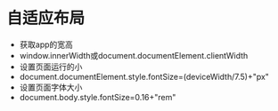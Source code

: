 # 自适应布局 #
+ 获取app的宽高
+ window.innerWidth或document.documentElement.clientWidth
+ 设置页面运行的小
+ document.documentElement.style.fontSize=(deviceWidth/7.5)+"px"
+ 设置页面字体大小
+ document.body.style.fontSize=0.16+"rem"